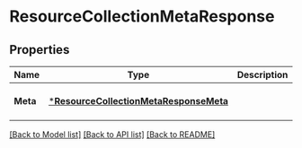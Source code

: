 # ResourceCollectionMetaResponse

## Properties
Name | Type | Description | Notes
------------ | ------------- | ------------- | -------------
**Meta** | [***ResourceCollectionMetaResponseMeta**](ResourceCollectionMetaResponse_meta.md) |  | [optional] [default to null]

[[Back to Model list]](../README.md#documentation-for-models) [[Back to API list]](../README.md#documentation-for-api-endpoints) [[Back to README]](../README.md)

